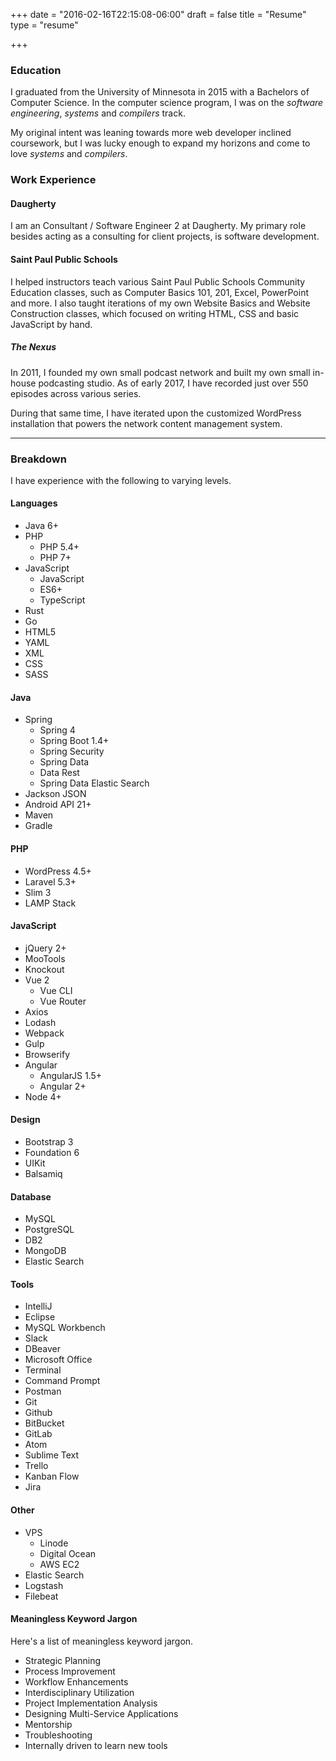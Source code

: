 +++
date = "2016-02-16T22:15:08-06:00"
draft = false
title = "Resume"
type = "resume"

+++

### Education

I graduated from the University of Minnesota in 2015 with a Bachelors of Computer Science. In the computer science program, I was on the *software engineering*, *systems* and *compilers* track.

My original intent was leaning towards more web developer inclined coursework, but I was lucky enough to expand my horizons and come to love *systems* and *compilers*.

### Work Experience

#### Daugherty

I am an Consultant / Software Engineer 2 at Daugherty. My primary role besides acting as a consulting for client projects, is software development.

#### Saint Paul Public Schools

I helped instructors teach various Saint Paul Public Schools Community Education classes, such as Computer Basics 101, 201, Excel, PowerPoint and more. I also taught iterations of my own Website Basics and Website Construction classes, which focused on writing HTML, CSS and basic JavaScript by hand.

##### The Nexus

In 2011, I founded my own small podcast network and built my own small in-house podcasting studio. As of early 2017, I have recorded just over 550 episodes across various series.

During that same time, I have iterated upon the customized WordPress installation that powers the network content management system.


---

### Breakdown

I have experience with the following to varying levels.

#### Languages

- Java 6+
- PHP
  - PHP 5.4+
  - PHP 7+
- JavaScript
  - JavaScript
  - ES6+
  - TypeScript
- Rust
- Go
- HTML5
- YAML
- XML
- CSS
- SASS

#### Java

- Spring
  - Spring 4
  - Spring Boot 1.4+
  - Spring Security
  - Spring Data
  - Data Rest
  - Spring Data Elastic Search
- Jackson JSON
- Android API 21+
- Maven
- Gradle

#### PHP

- WordPress 4.5+
- Laravel 5.3+
- Slim 3
- LAMP Stack

#### JavaScript

- jQuery 2+
- MooTools
- Knockout
- Vue 2
  - Vue CLI
  - Vue Router
- Axios
- Lodash
- Webpack
- Gulp
- Browserify
- Angular
  - AngularJS 1.5+
  - Angular 2+
- Node 4+

#### Design

- Bootstrap 3
- Foundation 6
- UIKit
- Balsamiq

#### Database

- MySQL
- PostgreSQL
- DB2
- MongoDB
- Elastic Search

#### Tools

- IntelliJ
- Eclipse
- MySQL Workbench
- Slack
- DBeaver
- Microsoft Office
- Terminal
- Command Prompt
- Postman
- Git
- Github
- BitBucket
- GitLab
- Atom
- Sublime Text
- Trello
- Kanban Flow
- Jira

#### Other

- VPS
  - Linode
  - Digital Ocean
  - AWS EC2
- Elastic Search
- Logstash
- Filebeat

#### Meaningless Keyword Jargon

Here's a list of meaningless keyword jargon.

- Strategic Planning
- Process Improvement
- Workflow Enhancements
- Interdisciplinary Utilization
- Project Implementation Analysis
- Designing Multi-Service Applications
- Mentorship
- Troubleshooting
- Internally driven to learn new tools

